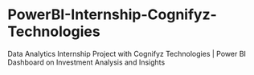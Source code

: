 # PowerBI-Internship-Cognifyz-Technologies
Data Analytics Internship Project with Cognifyz Technologies | Power BI Dashboard on Investment Analysis and Insights
